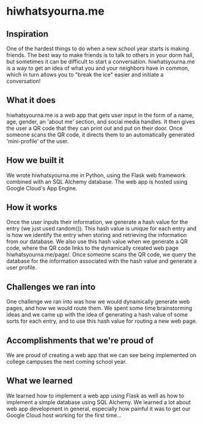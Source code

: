 # hiwhatsyourna.me

## Inspiration
One of the hardest things to do when a new school year starts is making friends. The best way to make friends is to talk to others in your dorm hall, but sometimes it can be difficult to start a conversation. hiwhatsyourna.me is a way to get an idea of what you and your neighbors have in common, which in turn allows you to "break the ice" easier and initiate a conversation!

## What it does
hiwhatsyourna.me is a web app that gets user input in the form of a name, age, gender, an 'about me' section, and social media handles. It then gives the user a QR code that they can print out and put on their door. Once someone scans the QR code, it directs them to an automatically generated 'mini-profile' of the user.

## How we built it
We wrote hiwhatsyourna.me in Python, using the Flask web framework combined with an SQL Alchemy database. The web app is hosted using Google Cloud's App Engine.

## How it works
Once the user inputs their information, we generate a hash value for the entry (we just used random()). This hash value is unique for each entry and is how we identify the entry when storing and retrieving the information from our database. We also use this hash value when we generate a QR code, where the QR code links to the dynamically created web page hiwhatsyourna.me/page/<hash value>. Once someone scans the QR code, we query the database for the information associated with the hash value and generate a user profile.

## Challenges we ran into
One challenge we ran into was how we would dynamically generate web pages, and how we would route them. We spent some time brainstorming ideas and we came up with the idea of generating a hash value of some sorts for each entry, and to use this hash value for routing a new web page.

## Accomplishments that we're proud of
We are proud of creating a web app that we can see being implemented on college campuses the next coming school year.

## What we learned
We learned how to implement a web app using Flask as well as how to implement a simple database using SQL Alchemy. We learned a lot about web app development in general, especially how painful it was to get our Google Cloud host working for the first time...
